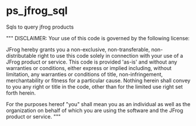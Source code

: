 # ps_jfrog_sql
Sqls to query jfrog products


"""
DISCLAIMER:
Your use of this code is governed by the following license:

JFrog hereby grants you a non-exclusive, non-transferable, non-distributable right to use this code 
solely in connection with your use of a JFrog product or service. This code is provided 'as-is' and without any warranties or conditions, either express or implied including, without limitation, any warranties or conditions of title, non-infringement, merchantability or fitness for a particular cause. Nothing herein shall
convey to you any right or title in the code, other than for the limited use right set forth
herein. 

For the purposes hereof "you" shall mean you as an individual as well as the organization
on behalf of which you are using the software and the JFrog product or service.
"""

